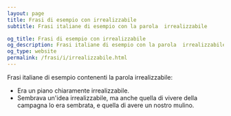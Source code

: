 ```yaml
---
layout: page
title: Frasi di esempio con irrealizzabile 
subtitle: Frasi italiane di esempio con la parola  irrealizzabile

og_title: Frasi di esempio con irrealizzabile 
og_description: Frasi italiane di esempio con la parola  irrealizzabile
og_type: website
permalink: /frasi/i/irrealizzabile.html
---
```


Frasi italiane di esempio contenenti la parola irrealizzabile:


- Era un piano chiaramente irrealizzabile.
- Sembrava un'idea irrealizzabile, ma anche quella di vivere della campagna lo era sembrata, e quella di avere un nostro mulino.
